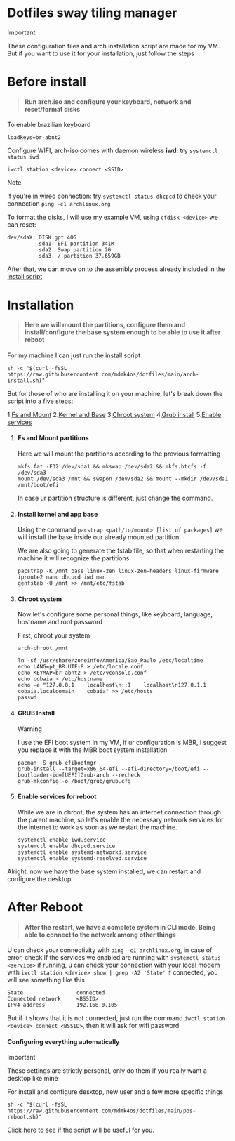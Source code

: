 # Dotfiles sway tiling manager

> [!IMPORTANT]
> These configuration files and arch installation script are made for my VM. But if you want to use it for your installation, just follow the steps

# Before install
> #### Run arch.iso and configure your keyboard, network and reset/format disks
To enable brazilian keyboard
```shell
loadkeys=br-abnt2
```
Configure WIFI, arch-iso comes with daemon wireless **iwd**: try `systemctl status iwd`
```shell
iwctl station <device> connect <SSID>
```
> [!NOTE]
> if you're in wired connection: try `systemctl status dhcpcd`
> to check your connection `ping -c1 archlinux.org`

To format the disks, I will use my example VM, using `cfdisk <device>` we can reset:
```
dev/sdaX. DISK gpt 40G
          sda1. EFI partition 341M
          sda2. Swap partition 2G
          sda3. / partition 37.659GB
```
After that, we can move on to the assembly process already included in the [install script](arch-install.sh)
<!-- Pré- install 
  - rodar a iso e configurar o acesso ao teclado e internet
  - formatar e configurar discos, partições LVM
-->
# Installation 
> #### Here we will mount the partitions, configure them and install/configure the base system enough to be able to use it after reboot

For my machine I can just run the install script
```shell
sh -c "$(curl -fsSL https://raw.githubusercontent.com/mdmk4os/dotfiles/main/arch-install.sh)"
```
But for those of who are installing it on your machine, let's break down the script into a five steps:

1.[Fs and Mount](#fs-and-mount-partitions)
2.[Kernel and Base](#install-kernel-and-app-base)
3.[Chroot system](#chroot-system)
4.[Grub install](#grub-install)
5.[Enable services](#enable-services-for-reboot)

1. #### Fs and Mount partitions
   Here we will mount the partitions according to the previous formatting
   ```
   mkfs.fat -F32 /dev/sda1 && mkswap /dev/sda2 && mkfs.btrfs -f /dev/sda3
   mount /dev/sda3 /mnt && swapon /dev/sda2 && mount --mkdir /dev/sda1 /mnt/boot/efi
   ```
   In case ur partition structure is different, just change the command.
2. #### Install kernel and app base
   Using the command `pacstrap <path/to/mount> [list of packages]` we will install the base inside our already mounted partition.
   
   We are also going to generate the fstab file, so that when restarting the machine it will recognize the partitions.
   ```shell
   pacstrap -K /mnt base linux-zen linux-zen-headers linux-firmware iproute2 nano dhcpcd iwd man
   genfstab -U /mnt >> /mnt/etc/fstab
   ```
3. #### Chroot system
   Now let's configure some personal things, like keyboard, language, hostname and root password

   First, chroot your system
   ```
   arch-chroot /mnt
   ```
   ```shell
   ln -sf /usr/share/zoneinfo/America/Sao_Paulo /etc/localtime
   echo LANG=pt_BR.UTF-8 > /etc/locale.conf
   echo KEYMAP=br-abnt2 > /etc/vconsole.conf
   echo cobaia > /etc/hostname
   echo -e "127.0.0.1    localhost\n::1    localhost\n127.0.1.1    cobaia.localdomain    cobaia" >> /etc/hosts
   passwd
   ```
4. #### GRUB Install
   > [!WARNING]
   > I use the EFI boot system in my VM, if ur configuration is MBR, I suggest you replace it with the MBR boot system installation
   ```shell
   pacman -S grub efibootmgr
   grub-install --target=x86_64-efi --efi-directory=/boot/efi --bootloader-id=[UEFI]Grub-arch --recheck
   grub-mkconfig -o /boot/grub/grub.cfg
   ```
5. #### Enable services for reboot
   While we are in chroot, the system has an internet connection through the parent machine, so let's enable the necessary network services for the internet to work as soon as we restart the machine.
   ```shell
   systemctl enable iwd.service
   systemctl enable dhcpcd.service
   systemctl enable systemd-networkd.service
   systemctl enable systemd-resolved.service
   ```
Alright, now we have the base system installed, we can restart and configure the desktop
<!-- Install Base 
  - Formatar e montar partiçoes
  - instalar o sistema base com literalmente o básico para o computador funcionar e conversar com a internet
  - Configurações extras e pessoais, futuramente vou ativar escolhas
  - Configurar home/senha root
  - Instalar grub e aqruivos de inicialização
  - Ativar serviços de rede e alguns extras para o pos reboot
-->
# After Reboot
> #### After the restart, we have a complete system in CLI mode. Being able to connect to the network among other things

U can check your connectivity with `ping -c1 archlinux.org`, in case of error, check if the services we enabled are running with `systemctl status <service>` if running, u can check your connection with your local modem with `iwctl station <device> show | grep -A2 'State'` if connected, you will see something like this
```shell
State                 connected                                        
Connected network     <BSSID>                                     
IPv4 address          192.168.0.105
```
But if it shows that it is not connected, just run the command `iwctl station <device> connect <BSSID>`, then it will ask for wifi password

#### Configuring everything automatically
>[!IMPORTANT]
> These settings are strictly personal, only do them if you really want a desktop like mine

For install and configure desktop, new user and a few more specific things
```shell
sh -c "$(curl -fsSL https://raw.githubusercontent.com/mdmk4os/dotfiles/main/pos-reboot.sh)"
```
[Click here](pos-reboot.sh) to see if the script will be useful for you.
<!-- Pós- Reboot
  - Checkar conectividade com a rede e os serviços ativos
  - instalar pacotes necessários para rodar o sistema tilling manager
  - adicionar usuario principal e configurar o sudo
  - configurar desktop
